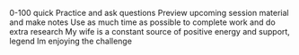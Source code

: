 0-100 quick
Practice and ask questions
Preview upcoming session material and make notes
Use as much time as possible to complete work and do extra research
My wife is a constant source of positive energy and support, legend
Im enjoying the challenge
